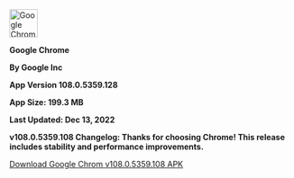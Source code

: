<!-- Start of Maintenance Code -->

<!--
![Maintenance](https://image.opencart.com/cache/5abf1dea704be-resize-710x380.jpg)

**The Google Chrome page is currently unavailable due to site maintenance to make this page even better!**

**Estimate time until over: not long but this could change so just keep checking back**
-->

<!-- End of Maintenance Code -->



<!-- Start of Page Code -->


<img crossorigin="anonymous" src="https://upload.wikimedia.org/wikipedia/commons/thumb/e/e1/Google_Chrome_icon_%28February_2022%29.svg/1024px-Google_Chrome_icon_%28February_2022%29.svg.png" class="svg" alt="Google Chrome icon (February 2022).svg" width="50" height="50">

**Google Chrome**

**By Google Inc**

**App Version 108.0.5359.128**

**App Size: 199.3 MB**

**Last Updated: Dec 13, 2022**

**v108.0.5359.108 Changelog: Thanks for choosing Chrome! This release includes stability and performance improvements.**

<a href="https://d.apkpure.com/b/APK/com.android.chrome?versionCode=535912823">Download Google Chrom v108.0.5359.108 APK</a>


<!-- End of Page Code -->
